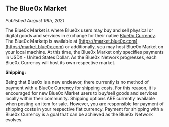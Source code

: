 ## **The Blue0x Market** ##

_Published August 19th, 2021_

The Blue0x Market is where Blue0x users may buy and sell physical or digital goods and services in exchange for their native [Blue0x Currency](currencies.md).  The Blue0x Marketp is available at [https://market.blue0x.com](https://market.blue0x.com) or additionally, you may host Blue0x Market on your local machine.  At this time, the Blue0x Market only specifies payments in USDX - United States Dollar.  As the Blue0x Network progresses, each Blue0x Currency will host its own respective market.  

**Shipping:**

Being that Blue0x is a new endeavor, there currently is no method of payment with a Blue0x Currency for shipping costs.  For this reason, it is encouraged for new Blue0x Market users to buy/sell goods and services locally within their community.  Shipping options ARE currently available when posting an item for sale.  However, you are responsible for payment of shipping costs in your respective fiat currency.  Payment for shipping with a Blue0x Currency is a goal that can be achieved as the Blue0x Network evolves.

